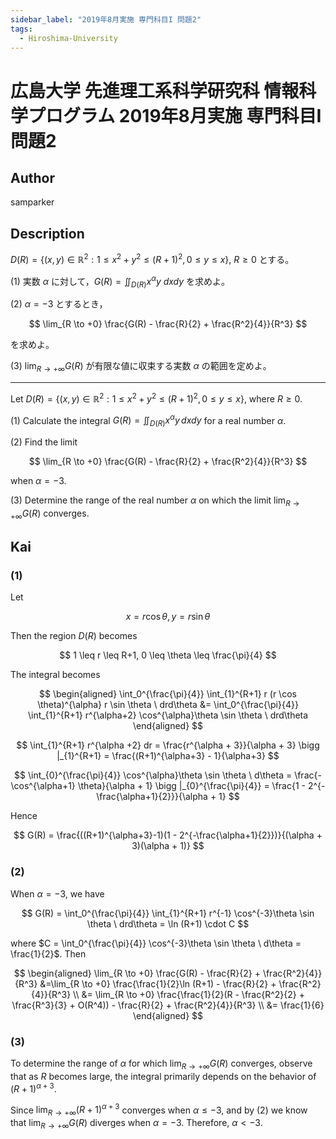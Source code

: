 ```yaml
---
sidebar_label: "2019年8月実施 専門科目I 問題2"
tags:
  - Hiroshima-University
---
```

# 広島大学 先進理工系科学研究科 情報科学プログラム 2019年8月実施 専門科目I 問題2


## **Author**
samparker

## **Description**
$D(R) = \{(x,y) \in \mathbb{R}^2 : 1 \leq x^2 + y^2 \leq (R+1)^2, 0 \leq y \leq x\}$, $R \geq 0$ とする。

(1) 実数 $\alpha$ に対して，$G(R) = \iint_{D(R)} x^\alpha y \ dxdy$ を求めよ。

(2) $\alpha = -3$ とするとき，

$$
\lim_{R \to +0} \frac{G(R) - \frac{R}{2} + \frac{R^2}{4}}{R^3}
$$

を求めよ。

(3) $\lim_{R \to +\infty} G(R)$ が有限な値に収束する実数 $\alpha$ の範囲を定めよ。

--------------------------------------------------------

Let $D(R) = \{(x,y) \in \mathbb{R}^2 : 1 \leq x^2 + y^2 \leq (R+1)^2, 0 \leq y \leq x\}$, where $R \geq 0$.

(1) Calculate the integral $G(R) = \iint_{D(R)} x^\alpha y \, dxdy$ for a real number $\alpha$.

(2) Find the limit

$$
\lim_{R \to +0} \frac{G(R) - \frac{R}{2} + \frac{R^2}{4}}{R^3}
$$

when $\alpha = -3$.

(3) Determine the range of the real number $\alpha$ on which the limit $\lim_{R \to +\infty} G(R)$ converges.

## **Kai**
### (1)
Let

$$
x = r \cos \theta, y = r \sin \theta
$$

Then the region $D(R)$ becomes

$$
1 \leq r \leq R+1, 0 \leq \theta \leq \frac{\pi}{4}
$$

The integral becomes

$$
\begin{aligned}
    \int_0^{\frac{\pi}{4}} \int_{1}^{R+1} r (r \cos \theta)^{\alpha} r \sin \theta \ drd\theta &= \int_0^{\frac{\pi}{4}} \int_{1}^{R+1} r^{\alpha+2} \cos^{\alpha}\theta \sin \theta \ drd\theta
\end{aligned}
$$

$$
\int_{1}^{R+1} r^{\alpha +2} dr = \frac{r^{\alpha + 3}}{\alpha + 3} \bigg |_{1}^{R+1} = \frac{(R+1)^{\alpha+3} - 1}{\alpha+3}
$$

$$
\int_{0}^{\frac{\pi}{4}} \cos^{\alpha}\theta \sin \theta \ d\theta = \frac{-\cos^{\alpha+1} \theta}{\alpha + 1} \bigg |_{0}^{\frac{\pi}{4}} = \frac{1 - 2^{-\frac{\alpha+1}{2}}}{\alpha + 1}
$$

Hence

$$
G(R) = \frac{((R+1)^{\alpha+3}-1)(1 - 2^{-\frac{\alpha+1}{2}})}{(\alpha + 3)(\alpha + 1)}
$$

### (2)
When $\alpha = -3$, we have

$$
G(R) = \int_0^{\frac{\pi}{4}} \int_{1}^{R+1} r^{-1} \cos^{-3}\theta \sin \theta \ drd\theta = \ln (R+1) \cdot C
$$

where $C = \int_0^{\frac{\pi}{4}} \cos^{-3}\theta \sin \theta \ d\theta = \frac{1}{2}$. Then

$$
\begin{aligned}
\lim_{R \to +0} \frac{G(R) - \frac{R}{2} + \frac{R^2}{4}}{R^3} &=\lim_{R \to +0} \frac{\frac{1}{2}\ln (R+1) - \frac{R}{2} + \frac{R^2}{4}}{R^3} \\
&= \lim_{R \to +0} \frac{\frac{1}{2}(R - \frac{R^2}{2} + \frac{R^3}{3} + O(R^4)) - \frac{R}{2} + \frac{R^2}{4}}{R^3} \\
&= \frac{1}{6}
\end{aligned}
$$

### (3)
To determine the range of $\alpha$ for which $\lim_{R \to +\infty} G(R)$ converges, observe that as $R$ becomes large, the integral primarily depends on the behavior of $(R+1)^{\alpha + 3}$.

Since $\lim_{R \to +\infty} (R+1)^{\alpha + 3}$ converges when $\alpha \leq -3$, and by (2) we know that $\lim_{R \to +\infty} G(R)$ diverges when $\alpha = -3$.
Therefore, $\alpha < -3$.
